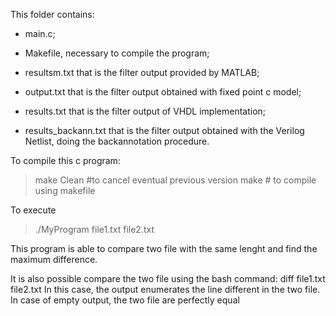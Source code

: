 This folder contains:

- main.c;

- Makefile, necessary to compile the program;

- resultsm.txt that is the filter output provided by MATLAB;

- output.txt that is the filter output obtained with fixed point c model;

- results.txt that is the filter output of VHDL implementation;

- results_backann.txt that is the filter output obtained with the Verilog Netlist, doing the 
  backannotation procedure.
  

To compile this c program:
> make Clean #to cancel eventual previous version
> make # to compile using makefile

To execute
>./MyProgram file1.txt file2.txt

This program is able to compare two file with the same lenght and find the maximum difference.

It is also possible compare the two file using the bash command:
	diff file1.txt file2.txt
In this case, the output enumerates the line different in the two file. In case of empty output, the 
two file are perfectly equal